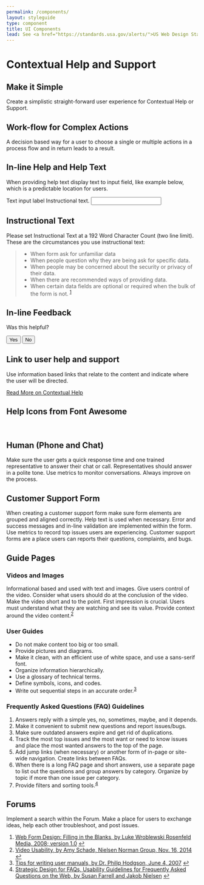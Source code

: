 ```yaml
---
permalink: /components/
layout: styleguide
type: component
title: UI Components
lead: See <a href="https://standards.usa.gov/alerts/">US Web Design Standards</a> for design description.
---
```

  
<h1>Contextual Help and Support</h1>

<h2>Make it Simple</h2>

<p>Create a simplistic straight-forward user experience for Contextual Help or Support.</p>

<h2>Work-flow for Complex Actions</h2>

<p>A decision based way for a user to choose a single or multiple actions in a process flow and in return leads to a result.</p>

<h2>In-line Help and Help Text</h2>

<p>When providing help text display text to input field, like example below, which is a predictable location for users. </p>

<div class="preview">
  <label for="input-type-text">Text input label</label>
  <span class="usa-form-hint">Instructional text.</span>
  <input id="input-type-text" name="input-type-text" type="text">
</div>

<h2>Instructional Text</h2>

<p>Please set Instructional Text at a 192 Word Character Count (two line limit). These are the circumstances you use instructional text:</p>

<blockquote>

  <ul>
    <li>When form ask for unfamiliar data</li>
    <li>When people question why they are being ask for specific data.</li>
    <li>When people may be concerned about the security or privacy of their data.</li>
    <li>When there are recommended ways of providing data.</li>
    <li>When certain data fields are optional or required when the bulk of the form is not.<sup id="fnref:WebFormDesign1">
    <a href="#fn:WebFormDesign1" class="footnote">1</a></sup></li>
  </ul> 

</blockquote>

<h2>In-line Feedback</h2>
<div class="preview">
  <p>Was this helpful?</p>
  <button class="usa-button-outline" type="button">Yes</button>
  <button class="usa-button-outline" type="button">No</button>
</div>

<h2>Link to user help and support</h2>

<p>Use information based links that relate to the content and indicate where the user will be directed.</p>

<div class="preview">
  <p><a href="#">Read More on Contextual Help</a></p>
</div>

<h2>Help Icons from Font Awesome</h2>
<div class="preview">
  <i class="fa fa-question-circle-o"></i>&nbsp;<i class="fa fa-info-circle"></i>&nbsp;<i class="fa fa-life-ring"></i>
</div>

<h2>Human (Phone and Chat)</h2>

<p>Make sure the user gets a quick response time and one trained representative to answer their chat or call. Representatives should answer in a polite tone. Use metrics to monitor conversations. Always improve on the process. </p>

<h2>Customer Support Form</h2>

<p>When creating a customer support form make sure form elements are grouped and aligned correctly. Help text is used when necessary. Error and success messages and in-line validation are implemented within the form. Use metrics to record top issues users are experiencing. Customer support forms are a place users can reports their questions, complaints, and bugs.</p>

<h2>Guide Pages</h2>

<h3>Videos and Images</h3>

<p>Informational based and used with text and images. Give users control of the video. Consider what users should do at the conclusion of the video. Make the video short and to the point. First impression is crucial. Users must understand what they are watching and see its value. Provide context around the video content.<sup id="fnref:VideoDesign2"><a href="#fn:VideoDesign2" class="footnote">2</a></sup></p>

<h3>User Guides</h3>

<ul>
  <li>Do not make content too big or too small.</li>
  <li>Provide pictures and diagrams.</li>
  <li>Make it clean, with an efficient use of white space, and use a sans-serif font.</li>
  <li>Organize information hierarchically.</li>
  <li>Use a glossary of technical terms.</li>
  <li>Define symbols, icons, and codes.</li>
  <li>Write out sequential steps in an accurate order.<sup id="fnref:GuideDesign2"><a href="#fn:GuideDesign2" class="footnote">3</a></sup></li>
</ul>

<h3>Frequently Asked Questions (FAQ) Guidelines</h3>
<ol>
  <li>Answers reply with a simple yes, no, sometimes, maybe, and it depends.</li>
  <li>Make it convenient to submit new questions and report issues/bugs.</li>
  <li>Make sure outdated answers expire and get rid of duplications.</li>
  <li>Track the most top issues and the most want or need to know issues and place the most wanted answers to the top of the page.</li>
  <li>Add jump links (when necessary) or another form of in-page or site-wide navigation. Create links between FAQs.</li>
  <li>When there is a long FAQ page and short answers, use a separate page to list out the questions and group answers by category. Organize by topic if more than one issue per category.</li>
  <li>Provide filters and sorting tools.<sup id="fnref:faqDesign3"><a href="#fn:faqDesign3" class="footnote">4</a></sup></li>
</ol>

<h2>Forums</h2>

<p>Implement a search within the Forum. Make a place for users to exchange ideas, help each other troubleshoot, and post issues.</p>

<div class="footnotes">
<ol>
  <li id="fn:WebFormDesign1">
    <a href="http://www.amazon.com/gp/product/B004VFUP2I/ref=dp-kindle-redirect?ie=UTF8&btkr=1">Web Form Design: Filling in the Blanks, by Luke Wroblewski Rosenfeld Media, 2008; version 1.0</a>
    <a href="#fnref:WebFormDesign1" class="reversefootnote">↩</a>
  </li>  
  <li id="fn:VideoDesign2">
    <a href="https://www.nngroup.com/articles/video-usability/">Video Usability, by Amy Schade, Nielsen Norman Group, Nov. 16, 2014</a>
    <a href="#fnref:VideoDesign2" class="reversefootnote">↩</a>
  </li>
  <li id="fn:GuideDesign2">
    <a href="http://www.userfocus.co.uk/articles/usermanuals.html">Tips for writing user manuals, by Dr. Philip Hodgson, June 4, 2007</a>
    <a href="#fnref:GuideDesign2" class="reversefootnote">↩</a>
  </li>
  <li id="fn:faqDesign3">
    <a href="https://www.nngroup.com/reports/strategic-design-faqs/">Strategic Design for FAQs, Usability Guidelines for Frequently Asked Questions on the Web, by Susan Farrell and Jakob Nielsen</a>
    <a href="#fnref:faqDesign3" class="reversefootnote">↩</a>
  </li>
</ol>
</div>


